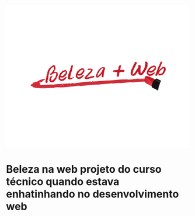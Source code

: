 ![logo](./img/logo.png)

<h1>Beleza na web projeto do curso técnico quando estava enhatinhando no desenvolvimento web </h1>
